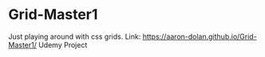 # Grid-Master1
Just playing around with css grids.
Link: https://aaron-dolan.github.io/Grid-Master1/
Udemy Project
